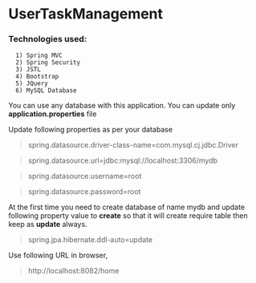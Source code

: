 # UserTaskManagement

### Technologies used:

      1) Spring MVC
      2) Spring Security
      3) JSTL
      4) Bootstrap
      5) JQuery
      6) MySQL Database

You can use any database with this application. You can update only <b>application.properties</b> file

Update following properties as per your database
>spring.datasource.driver-class-name=com.mysql.cj.jdbc.Driver

>spring.datasource.url=jdbc:mysql://localhost:3306/mydb

>spring.datasource.username=root

>spring.datasource.password=root

At the first time you need to create database of name mydb and update following property value to <b>create</b>
so that it will create require table then keep as <b>update</b> always.
>spring.jpa.hibernate.ddl-auto=update

Use following URL in browser,
>http://localhost:8082/home

